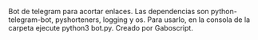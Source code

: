 Bot de telegram para acortar enlaces.
Las dependencias son python-telegram-bot, pyshorteners, logging y os.
Para usarlo, en la consola de la carpeta ejecute python3 bot.py. 
Creado por Gaboscript.
